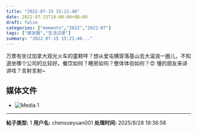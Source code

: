 ```yaml
---
title: "2022-07-15 15:21:46"
date: 2022-07-15T10:00:00+08:00
draft: false
categories: ["moments","2022","2022-07"]
tags: ["朋友圈","生活记录"]
summary: "2022-07-15 15:21:46..."
---
```


万票有坐过加拿大观光火车的童鞋咩？想从爱屯横穿落基山去大温浪一圈儿，不知道坐哪个公司的比较好。餐饮如何？睡房如何？整体体验如何？😍 懂的朋友来讲讲哇？言射言射~

## 媒体文件

- ![Media 1](/Moments/photos/2022-07-15/202207151521460.jpg)

---

**帖子类型:** 1
**用户名:** chenxueyuan001
**处理时间:** 2025/8/28 19:36:58